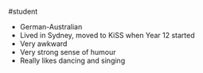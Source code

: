#student 
- German-Australian
- Lived in Sydney, moved to KiSS when Year 12 started
- Very awkward
- Very strong sense of humour
- Really likes dancing and singing